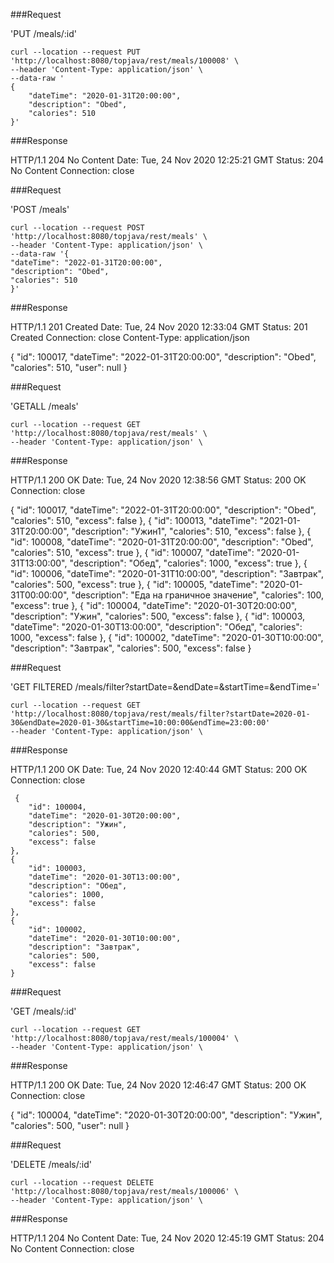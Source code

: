 ###Request

'PUT /meals/:id'

	curl --location --request PUT 'http://localhost:8080/topjava/rest/meals/100008' \
	--header 'Content-Type: application/json' \
	--data-raw '
	{
        "dateTime": "2020-01-31T20:00:00",
        "description": "Obed",
        "calories": 510
	}'

###Response

HTTP/1.1 204 No Content
    Date: Tue, 24 Nov 2020 12:25:21 GMT
    Status: 204 No Content
    Connection: close
	
###Request

'POST /meals'
	
	curl --location --request POST 'http://localhost:8080/topjava/rest/meals' \
	--header 'Content-Type: application/json' \
	--data-raw '{
    "dateTime": "2022-01-31T20:00:00",
    "description": "Obed",
    "calories": 510
	}'

###Response

 HTTP/1.1 201 Created
    Date: Tue, 24 Nov 2020 12:33:04 GMT
    Status: 201 Created
    Connection: close
    Content-Type: application/json    

{
    "id": 100017,
    "dateTime": "2022-01-31T20:00:00",
    "description": "Obed",
    "calories": 510,
    "user": null
}

###Request

'GETALL /meals'

	curl --location --request GET 'http://localhost:8080/topjava/rest/meals' \
	--header 'Content-Type: application/json' \
	
###Response

 HTTP/1.1 200 OK
    Date: Tue, 24 Nov 2020 12:38:56 GMT
    Status: 200 OK
    Connection: close
	
 {
        "id": 100017,
        "dateTime": "2022-01-31T20:00:00",
        "description": "Obed",
        "calories": 510,
        "excess": false
    },
    {
        "id": 100013,
        "dateTime": "2021-01-31T20:00:00",
        "description": "Ужин1",
        "calories": 510,
        "excess": false
    },
    {
        "id": 100008,
        "dateTime": "2020-01-31T20:00:00",
        "description": "Obed",
        "calories": 510,
        "excess": true
    },
    {
        "id": 100007,
        "dateTime": "2020-01-31T13:00:00",
        "description": "Обед",
        "calories": 1000,
        "excess": true
    },
    {
        "id": 100006,
        "dateTime": "2020-01-31T10:00:00",
        "description": "Завтрак",
        "calories": 500,
        "excess": true
    },
    {
        "id": 100005,
        "dateTime": "2020-01-31T00:00:00",
        "description": "Еда на граничное значение",
        "calories": 100,
        "excess": true
    },
    {
        "id": 100004,
        "dateTime": "2020-01-30T20:00:00",
        "description": "Ужин",
        "calories": 500,
        "excess": false
    },
    {
        "id": 100003,
        "dateTime": "2020-01-30T13:00:00",
        "description": "Обед",
        "calories": 1000,
        "excess": false
    },
    {
        "id": 100002,
        "dateTime": "2020-01-30T10:00:00",
        "description": "Завтрак",
        "calories": 500,
        "excess": false
    }


###Request

'GET FILTERED /meals/filter?startDate=&endDate=&startTime=&endTime='

	curl --location --request GET 'http://localhost:8080/topjava/rest/meals/filter?startDate=2020-01-30&endDate=2020-01-30&startTime=10:00:00&endTime=23:00:00'
	--header 'Content-Type: application/json' \
	
###Response	

 HTTP/1.1 200 OK
    Date: Tue, 24 Nov 2020 12:40:44 GMT
    Status: 200 OK
    Connection: close
	
	 {
        "id": 100004,
        "dateTime": "2020-01-30T20:00:00",
        "description": "Ужин",
        "calories": 500,
        "excess": false
    },
    {
        "id": 100003,
        "dateTime": "2020-01-30T13:00:00",
        "description": "Обед",
        "calories": 1000,
        "excess": false
    },
    {
        "id": 100002,
        "dateTime": "2020-01-30T10:00:00",
        "description": "Завтрак",
        "calories": 500,
        "excess": false
    }
	
###Request

'GET /meals/:id'
	
	curl --location --request GET 'http://localhost:8080/topjava/rest/meals/100004' \
	--header 'Content-Type: application/json' \
	
###Response

HTTP/1.1 200 OK
    Date: Tue, 24 Nov 2020 12:46:47 GMT
    Status: 200 OK
    Connection: close
	
{
    "id": 100004,
    "dateTime": "2020-01-30T20:00:00",
    "description": "Ужин",
    "calories": 500,
    "user": null
}

###Request

'DELETE /meals/:id'
	
	curl --location --request DELETE 'http://localhost:8080/topjava/rest/meals/100006' \
	--header 'Content-Type: application/json' \
	
###Response	

HTTP/1.1 204 No Content
    Date: Tue, 24 Nov 2020 12:45:19 GMT
    Status: 204 No Content
    Connection: close